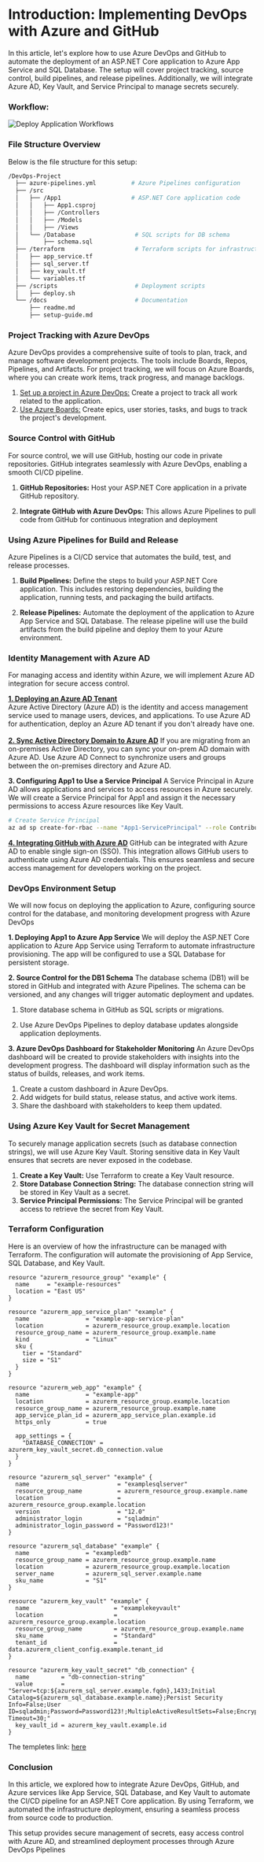 # Introduction: Implementing DevOps with Azure and GitHub

In this article, let's explore how to use Azure DevOps and GitHub to automate the deployment of an ASP.NET Core application to Azure App Service and SQL Database. The setup will cover project tracking, source control, build pipelines, and release pipelines. Additionally, we will integrate Azure AD, Key Vault, and Service Principal to manage secrets securely.

### Workflow:

![Deploy Application Workflows](../../assets/images/Azure/Azure-DevOps-Architecture-with-GitHub-Integration.png)


### File Structure Overview
Below is the file structure for this setup:
```bash
/DevOps-Project
  ├── azure-pipelines.yml          # Azure Pipelines configuration
  ├── /src
  │   ├── /App1                    # ASP.NET Core application code
  │   │   ├── App1.csproj
  │   │   ├── /Controllers
  │   │   ├── /Models
  │   │   ├── /Views
  │   └── /Database                 # SQL scripts for DB schema
  │       ├── schema.sql
  ├── /terraform                    # Terraform scripts for infrastructure provisioning
  │   ├── app_service.tf
  │   ├── sql_server.tf
  │   ├── key_vault.tf
  │   └── variables.tf
  ├── /scripts                      # Deployment scripts
  │   ├── deploy.sh
  └── /docs                         # Documentation
      ├── readme.md
      ├── setup-guide.md
```

### Project Tracking with Azure DevOps

Azure DevOps provides a comprehensive suite of tools to plan, track, and manage software development projects. The tools include Boards, Repos, Pipelines, and Artifacts. For project tracking, we will focus on Azure Boards, where you can create work items, track progress, and manage backlogs.

1. [Set up a project in Azure DevOps:](https://learn.microsoft.com/en-us/azure/devops/organizations/projects/create-project?view=azure-devops&tabs=browser) Create a project to track all work related to the application.
2. [Use Azure Boards:](https://learn.microsoft.com/en-us/azure/devops/boards/get-started/plan-track-work?view=azure-devops&tabs=agile-process) Create epics, user stories, tasks, and bugs to track the project's development.

### Source Control with GitHub
For source control, we will use GitHub, hosting our code in private repositories. GitHub integrates seamlessly with Azure DevOps, enabling a smooth CI/CD pipeline.
1. **GitHub Repositories:** Host your ASP.NET Core application in a private GitHub repository.

2. **Integrate GitHub with Azure DevOps:** This allows Azure Pipelines to pull code from GitHub for continuous integration and deployment

### Using Azure Pipelines for Build and Release

Azure Pipelines is a CI/CD service that automates the build, test, and release processes.

1. **Build Pipelines:** Define the steps to build your ASP.NET Core application. This includes restoring dependencies, building the application, running tests, and packaging the build artifacts.

2. **Release Pipelines:** Automate the deployment of the application to Azure App Service and SQL Database. The release pipeline will use the build artifacts from the build pipeline and deploy them to your Azure environment.

### Identity Management with Azure AD

For managing access and identity within Azure, we will implement Azure AD integration for secure access control.

[**1. Deploying an Azure AD Tenant**](https://azure.github.io/apim-lab/apim-lab/7-security/security-7-2-2-oauth2-create-aad.html)  
Azure Active Directory (Azure AD) is the identity and access management service used to manage users, devices, and applications. To use Azure AD for authentication, deploy an Azure AD tenant if you don't already have one.</br></br>
[**2. Sync Active Directory Domain to Azure AD**](https://learn.microsoft.com/en-us/azure/architecture/reference-architectures/identity/azure-ad)
If you are migrating from an on-premises Active Directory, you can sync your on-prem AD domain with Azure AD. Use Azure AD Connect to synchronize users and groups between the on-premises directory and Azure AD.

**3. Configuring App1 to Use a Service Principal**
A Service Principal in Azure AD allows applications and services to access resources in Azure securely. We will create a Service Principal for App1 and assign it the necessary permissions to access Azure resources like Key Vault.
```bash
# Create Service Principal
az ad sp create-for-rbac --name "App1-ServicePrincipal" --role Contributor --scopes /subscriptions/{subscription-id}/resourceGroups/{resource-group-name}
```
[**4. Integrating GitHub with Azure AD**](https://learn.microsoft.com/en-us/entra/identity/saas-apps/github-tutorial)
GitHub can be integrated with Azure AD to enable single sign-on (SSO). This integration allows GitHub users to authenticate using Azure AD credentials. This ensures seamless and secure access management for developers working on the project.

### DevOps Environment Setup
We will now focus on deploying the application to Azure, configuring source control for the database, and monitoring development progress with Azure DevOps

**1. Deploying App1 to Azure App Service**
We will deploy the ASP.NET Core application to Azure App Service using Terraform to automate infrastructure provisioning. The app will be configured to use a SQL Database for persistent storage.

**2. Source Control for the DB1 Schema**
The database schema (DB1) will be stored in GitHub and integrated with Azure Pipelines. The schema can be versioned, and any changes will trigger automatic deployment and updates.

1. Store database schema in GitHub as SQL scripts or migrations.

2. Use Azure DevOps Pipelines to deploy database updates alongside application deployments.

**3. Azure DevOps Dashboard for Stakeholder Monitoring**
An Azure DevOps dashboard will be created to provide stakeholders with insights into the development progress. The dashboard will display information such as the status of builds, releases, and work items.

1. Create a custom dashboard in Azure DevOps.
2. Add widgets for build status, release status, and active work items.
3. Share the dashboard with stakeholders to keep them updated.


### Using Azure Key Vault for Secret Management
To securely manage application secrets (such as database connection strings), we will use Azure Key Vault. Storing sensitive data in Key Vault ensures that secrets are never exposed in the codebase.
1. **Create a Key Vault:** Use Terraform to create a Key Vault resource.
2. **Store Database Connection String:** The database connection string will be stored in Key Vault as a secret.
3. **Service Principal Permissions:** The Service Principal will be granted access to retrieve the secret from Key Vault.

### Terraform Configuration
Here is an overview of how the infrastructure can be managed with Terraform. The configuration will automate the provisioning of App Service, SQL Database, and Key Vault.
```hcl
resource "azurerm_resource_group" "example" {
  name     = "example-resources"
  location = "East US"
}

resource "azurerm_app_service_plan" "example" {
  name                = "example-app-service-plan"
  location            = azurerm_resource_group.example.location
  resource_group_name = azurerm_resource_group.example.name
  kind                = "Linux"
  sku {
    tier = "Standard"
    size = "S1"
  }
}

resource "azurerm_web_app" "example" {
  name                = "example-app"
  location            = azurerm_resource_group.example.location
  resource_group_name = azurerm_resource_group.example.name
  app_service_plan_id = azurerm_app_service_plan.example.id
  https_only          = true

  app_settings = {
    "DATABASE_CONNECTION" = azurerm_key_vault_secret.db_connection.value
  }
}

resource "azurerm_sql_server" "example" {
  name                         = "examplesqlserver"
  resource_group_name          = azurerm_resource_group.example.name
  location                     = azurerm_resource_group.example.location
  version                      = "12.0"
  administrator_login          = "sqladmin"
  administrator_login_password = "Password123!"
}

resource "azurerm_sql_database" "example" {
  name                = "exampledb"
  resource_group_name = azurerm_resource_group.example.name
  location            = azurerm_resource_group.example.location
  server_name         = azurerm_sql_server.example.name
  sku_name            = "S1"
}

resource "azurerm_key_vault" "example" {
  name                        = "examplekeyvault"
  location                    = azurerm_resource_group.example.location
  resource_group_name         = azurerm_resource_group.example.name
  sku_name                    = "Standard"
  tenant_id                   = data.azurerm_client_config.example.tenant_id
}

resource "azurerm_key_vault_secret" "db_connection" {
  name         = "db-connection-string"
  value        = "Server=tcp:${azurerm_sql_server.example.fqdn},1433;Initial Catalog=${azurerm_sql_database.example.name};Persist Security Info=False;User ID=sqladmin;Password=Password123!;MultipleActiveResultSets=False;Encrypt=True;TrustServerCertificate=False;Connection Timeout=30;"
  key_vault_id = azurerm_key_vault.example.id
}
```

The templetes link: [here]()

### Conclusion
In this article, we explored how to integrate Azure DevOps, GitHub, and Azure services like App Service, SQL Database, and Key Vault to automate the CI/CD pipeline for an ASP.NET Core application. By using Terraform, we automated the infrastructure deployment, ensuring a seamless process from source code to production.

This setup provides secure management of secrets, easy access control with Azure AD, and streamlined deployment processes through Azure DevOps Pipelines
